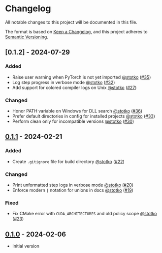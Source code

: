 # Changelog

All notable changes to this project will be documented in this file.

The format is based on [Keep a Changelog](https://keepachangelog.com/en/1.1.0/),
and this project adheres to [Semantic Versioning](https://semver.org/spec/v2.0.0.html).


## [0.1.2] - 2024-07-29

### Added

- Raise user warning when PyTorch is not yet imported [@stotko](https://github.com/stotko) ([\#35](https://github.com/vc-bonn/charonload/pull/35))
- Log step progress in verbose mode [@stotko](https://github.com/stotko) ([\#32](https://github.com/vc-bonn/charonload/pull/32))
- Add support for colored compiler logs on Unix [@stotko](https://github.com/stotko) ([\#27](https://github.com/vc-bonn/charonload/pull/27))

### Changed

- Honor PATH variable on Windows for DLL search [@stotko](https://github.com/stotko) ([\#36](https://github.com/vc-bonn/charonload/pull/36))
- Prefer default directories in config for installed projects [@stotko](https://github.com/stotko) ([\#33](https://github.com/vc-bonn/charonload/pull/33))
- Perform clean only for incompatible versions [@stotko](https://github.com/stotko) ([\#30](https://github.com/vc-bonn/charonload/pull/30))


## [0.1.1] - 2024-02-21

### Added

- Create `.gitignore` file for build directory [@stotko](https://github.com/stotko) ([\#22](https://github.com/vc-bonn/charonload/pull/22))

### Changed

- Print unformatted step logs in verbose mode [@stotko](https://github.com/stotko) ([\#20](https://github.com/vc-bonn/charonload/pull/20))
- Enforce modern `|` notation for unions in docs [@stotko](https://github.com/stotko) ([\#19](https://github.com/vc-bonn/charonload/pull/19))

### Fixed

- Fix CMake error with `CUDA_ARCHITECTURES` and old policy scope [@stotko](https://github.com/stotko) ([\#23](https://github.com/vc-bonn/charonload/pull/23))


## [0.1.0] - 2024-02-06

- Initial version

[0.1.1]: https://github.com/vc-bonn/charonload/compare/v0.1.0...v0.1.1
[0.1.0]: https://github.com/vc-bonn/charonload/releases/tag/v0.1.0
